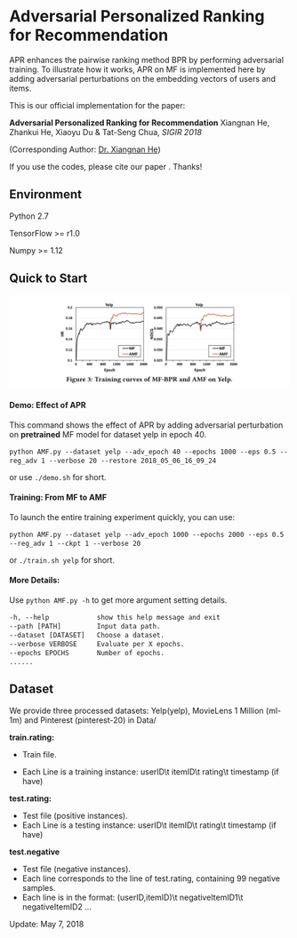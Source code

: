 # Adversarial Personalized Ranking for Recommendation

APR enhances the pairwise ranking method BPR by performing adversarial training. To illustrate how it works,  APR on MF is implemented here by adding adversarial perturbations on the embedding vectors of users and items.

This is our official implementation for the paper:

**Adversarial Personalized Ranking for Recommendation**  Xiangnan He, Zhankui He, Xiaoyu Du & Tat-Seng Chua, *SIGIR 2018*  

(Corresponding Author: [Dr. Xiangnan He](http://www.comp.nus.edu.sg/~xiangnan/))

If you use the codes, please cite our paper . Thanks!

## Environment

Python 2.7

TensorFlow >= r1.0

Numpy >= 1.12

## Quick to Start

![figure](figure/figure.jpg)

#### Demo:  Effect of APR

This command shows the effect of APR by adding adversarial perturbation on **pretrained** MF model for dataset yelp in epoch 40.  

```shell
python AMF.py --dataset yelp --adv_epoch 40 --epochs 1000 --eps 0.5 --reg_adv 1 --verbose 20 --restore 2018_05_06_16_09_24
```

or use  `./demo.sh` for short.

#### Training: From MF to AMF

To launch the entire training experiment quickly, you can use:

```shell
python AMF.py --dataset yelp --adv_epoch 1000 --epochs 2000 --eps 0.5 --reg_adv 1 --ckpt 1 --verbose 20
```

or `./train.sh yelp`  for short.  

#### More Details:

Use `python AMF.py -h`  to get more argument setting details.

```shell
-h, --help            show this help message and exit
--path [PATH]         Input data path.
--dataset [DATASET]   Choose a dataset.
--verbose VERBOSE     Evaluate per X epochs.
--epochs EPOCHS       Number of epochs.
......
```

## Dataset
We provide three processed datasets:  Yelp(yelp), MovieLens 1 Million (ml-1m) and Pinterest (pinterest-20) in Data/

**train.rating:**

- Train file.


- Each Line is a training instance: userID\t itemID\t rating\t timestamp (if have)

**test.rating:**

- Test file (positive instances).
- Each Line is a testing instance: userID\t itemID\t rating\t timestamp (if have)

**test.negative**

- Test file (negative instances).
- Each line corresponds to the line of test.rating, containing 99 negative samples.
- Each line is in the format: (userID,itemID)\t negativeItemID1\t negativeItemID2 ...

Update: May 7, 2018
